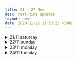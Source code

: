 ```yaml
---
title: 21 - 27 Nov
desc: real-time updates
layout: post
date: 2020-11-22 11:30:22 +0800
---
```


<details>
<summary>21/11 saturday</summary>
<h3>21/11 saturday</h3>

<p>
📃 <b>to-do</b>
<ul>
    <li>recap</li>
    <li>japanese - ◯ ◯ </li>
    <li class="done">art</li>
</ul>
</p>
<br><br>
</details>

<details>
<summary>22/11 sunday</summary>
<h3>22/11 sunday</h3>

<p>
📃 <b>to-do</b>
<ul>
    <li>recap</li>
    <li class="done">japanese - ⬤ ⬤ </li>
    <li class="done">art</li>
    <li class="done">workout</li>
</ul>
</p>
<br><br>
</details>

<details>
<summary>23/11 monday</summary>
<h3>23/11 monday</h3>

<p>
📃 <b>to-do</b>
<ul>
    <li class="done">recap</li>
    <li class="done">web dev - ⬤ ⬤ ⬤ </li>
    <li class="done">japanese - ⬤ ⬤ </li>
    <li class="done">art</li>
    <li class="done">workout</li>
</ul>
</p>

<p>
23:50: How did I manage to complete all the tasks for today and also go for a haircut, buy dinner, practise the guitar & piano??? Truly bizarre. But this might be the closest I've been to my ideal day thus far. Drains my battery flat but it's the good kind of tired. 🌙
</p>
<br><br>
</details>

<details>
<summary>24/11 tuesday</summary>
<h3>24/11 tuesday</h3>

<p>
📃 <b>to-do</b>
<ul>
    <li>web dev - ⬤ ◯ ◯</li>
    <li>japanese - ◯ ◯ </li>
    <li>art</li>
    <li class="done">workout</li>
</ul>
</p>

<p>
17:12: I might've just jinxed my productivity streak away but at least I managed to finish a book which, honestly, isn't much 😶 Gonna do a quick workout now and see if I can salvage the rest of the day.
</p>
<br><br>
</details>
